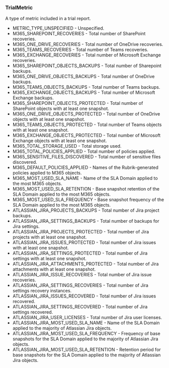 ### TrialMetric
A type of metric included in a trial report.

- METRIC_TYPE_UNSPECIFIED - Unspecified.
- M365_SHAREPOINT_RECOVERIES - Total number of SharePoint recoveries.
- M365_ONE_DRIVE_RECOVERIES - Total number of OneDrive recoveries.
- M365_TEAMS_RECOVERIES - Total number of Teams recoveries.
- M365_EXCHANGE_RECOVERIES - Total number of Microsoft Exchange recoveries.
- M365_SHAREPOINT_OBJECTS_BACKUPS - Total number of Sharepoint backups.
- M365_ONE_DRIVE_OBJECTS_BACKUPS - Total number of OneDrive backups.
- M365_TEAMS_OBJECTS_BACKUPS - Total number of Teams backups.
- M365_EXCHANGE_OBJECTS_BACKUPS - Total number of Microsoft Exchange backups.
- M365_SHAREPOINT_OBJECTS_PROTECTED - Total number of SharePoint objects with at least one snapshot.
- M365_ONE_DRIVE_OBJECTS_PROTECTED - Total number of OneDrive objects with at least one snapshot.
- M365_TEAMS_OBJECTS_PROTECTED - Total number of Teams objects with at least one snapshot.
- M365_EXCHANGE_OBJECTS_PROTECTED - Total number of Microsoft Exchange objects with at least one snapshot.
- M365_TOTAL_STORAGE_USED - Total storage used.
- M365_TOTAL_POLICIES_APPLIED - Total number of policies applied.
- M365_SENSITIVE_FILES_DISCOVERED - Total number of sensitive files discovered.
- M365_DEFAULT_POLICIES_APPLIED - Names of the Rubrik-generated policies applied to M365 objects.
- M365_MOST_USED_SLA_NAME - Name of the SLA Domain applied to the most M365 objects.
- M365_MOST_USED_SLA_RETENTION - Base snapshot retention of the SLA Domain applied to the most M365 objects.
- M365_MOST_USED_SLA_FREQUENCY - Base snapshot frequency of the SLA Domain applied to the most M365 objects.
- ATLASSIAN_JIRA_PROJECTS_BACKUPS - Total number of Jira project backups.
- ATLASSIAN_JIRA_SETTINGS_BACKUPS - Total number of backups for Jira settings.
- ATLASSIAN_JIRA_PROJECTS_PROTECTED - Total number of Jira projects with at least one snapshot.
- ATLASSIAN_JIRA_ISSUES_PROTECTED - Total number of Jira issues with at least one snapshot.
- ATLASSIAN_JIRA_SETTINGS_PROTECTED - Total number of Jira settings with at least one snapshot.
- ATLASSIAN_JIRA_ATTACHMENTS_PROTECTED - Total number of Jira attachments with at least one snapshot.
- ATLASSIAN_JIRA_ISSUE_RECOVERIES - Total number of Jira issue recoveries.
- ATLASSIAN_JIRA_SETTINGS_RECOVERIES - Total number of Jira settings recovery instances.
- ATLASSIAN_JIRA_ISSUES_RECOVERED - Total number of Jira issues recovered.
- ATLASSIAN_JIRA_SETTINGS_RECOVERED - Total number of Jira settings recovered.
- ATLASSIAN_JIRA_USER_LICENSES - Total number of Jira user licenses.
- ATLASSIAN_JIRA_MOST_USED_SLA_NAME - Name of the SLA Domain applied to the majority of Atlassian Jira objects.
- ATLASSIAN_JIRA_MOST_USED_SLA_FREQUENCY - Frequency of base snapshots for the SLA Domain applied to the majority of Atlassian Jira objects.
- ATLASSIAN_JIRA_MOST_USED_SLA_RETENTION - Retention period for base snapshots for the SLA Domain applied to the majority of Atlassian Jira objects.
